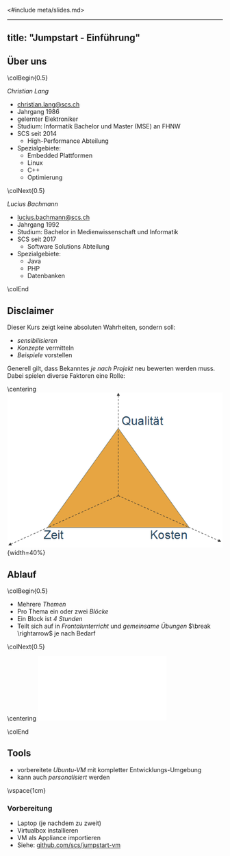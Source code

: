 <#include meta/slides.md>

---
title: "Jumpstart - Einführung"
---


Über uns
--------

\colBegin{0.5}

*Christian Lang*

* [christian.lang@scs.ch](mailto:christian.lang@scs.ch)
* Jahrgang 1986
* gelernter Elektroniker
* Studium: Informatik Bachelor und Master (MSE) an FHNW
* SCS seit 2014
  * High-Performance Abteilung
* Spezialgebiete:
  * Embedded Plattformen
  * Linux
  * C++
  * Optimierung

\colNext{0.5}

*Lucius Bachmann*

* [lucius.bachmann@scs.ch](mailto:lucius.bachmann@scs.ch)
* Jahrgang 1992
* Studium: Bachelor in Medienwissenschaft und Informatik
* SCS seit 2017
  * Software Solutions Abteilung
* Spezialgebiete:
  * Java
  * PHP
  * Datenbanken

\colEnd


Disclaimer
----------

Dieser Kurs zeigt keine absoluten Wahrheiten, sondern soll:

* *sensibilisieren*
* *Konzepte* vermitteln
* *Beispiele* vorstellen

Generell gilt, dass Bekanntes *je nach Projekt* neu bewerten werden muss.
Dabei spielen diverse Faktoren eine Rolle:

\centering
![magic_triangle](images/magic_triangle.png){width=40%}


Ablauf
------

\colBegin{0.5}

* Mehrere *Themen*
* Pro Thema ein oder zwei *Blöcke*
* Ein Block ist *4 Stunden*
* Teilt sich auf in *Frontalunterricht* und *gemeinsame Übungen*
  $\break \rightarrow$ je nach Bedarf

\colNext{0.5}

\centering
![topic_block](images/module_block.pdf)

\colEnd


Tools
-----

* vorbereitete *Ubuntu-VM* mit kompletter Entwicklungs-Umgebung
* kann auch *personalisiert* werden

\vspace{1cm}
### Vorbereitung

* Laptop (je nachdem zu zweit)
* Virtualbox installieren
* VM als Appliance importieren
* Siehe: [github.com/scs/jumpstart-vm](https://github.com/scs/jumpstart-vm)
